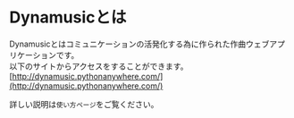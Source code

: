 # Dynamusicとは  
Dynamusicとはコミュニケーションの活発化する為に作られた作曲ウェブアプリケーションです。  
以下のサイトからアクセスをすることができます。  
[http://dynamusic.pythonanywhere.com/](http://dynamusic.pythonanywhere.com/)  
  
詳しい説明は`使い方ページ`をご覧ください。  
